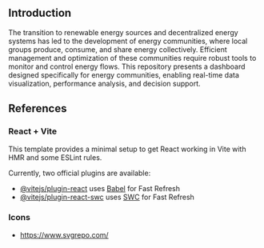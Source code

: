 
## Introduction
The transition to renewable energy sources and decentralized energy systems has led to the development of energy communities, where local groups produce, consume, and share energy collectively. 
Efficient management and optimization of these communities require robust tools to monitor and control energy flows. 
This repository presents a dashboard designed specifically for energy communities, enabling real-time data visualization, performance analysis, and decision support.

## References

### React + Vite

This template provides a minimal setup to get React working in Vite with HMR and some ESLint rules.

Currently, two official plugins are available:

- [@vitejs/plugin-react](https://github.com/vitejs/vite-plugin-react/blob/main/packages/plugin-react/README.md) uses [Babel](https://babeljs.io/) for Fast Refresh
- [@vitejs/plugin-react-swc](https://github.com/vitejs/vite-plugin-react-swc) uses [SWC](https://swc.rs/) for Fast Refresh

### Icons
- https://www.svgrepo.com/
